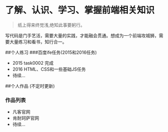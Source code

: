 # 了解、认识、学习、掌握前端相关知识
> 纸上得来终觉浅,绝知此事要躬行。

写代码是门手艺活，需要大量的实践，才能融会贯通。想成为一个前端攻城狮，需要大量练习和看书，知行合一。

##个人练习
###百度ife任务(2015和2016任务)
* 2015 task0002 完成
* 2016 HTML、CSS和一些基础JS任务
* 待续...


##个人作品 (不定时更新)
### 作品列表
* 凡客官网
* 肯耐珂萨官网
* 待续...

